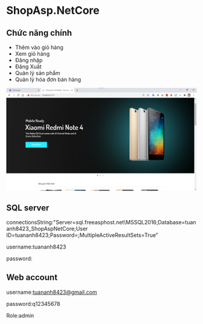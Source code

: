 # ShopAsp.NetCore
## Chức năng chính
* Thêm vào giỏ hàng
* Xem giỏ hàng
* Đăng nhập 
* Đăng Xuất
* Quản lý sản phẩm
* Quản lý hóa đơn bán hàng

![Alt text](https://github.com/marsent/ShopAsp.NetCore/blob/main/ScreenShot/Trangchu.jpg?raw=true "Trang Chủ")


## SQL server
connectionsString:"Server=sql.freeasphost.net\\MSSQL2016;Database=tuananh8423_ShopAspNetCore;User ID=tuananh8423;Password=;MultipleActiveResultSets=True"

username:tuananh8423

password:


## Web account

username:tuananh8423@gmail.com

password:q12345678

Role:admin

